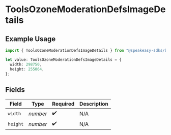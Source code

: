 # ToolsOzoneModerationDefsImageDetails

## Example Usage

```typescript
import { ToolsOzoneModerationDefsImageDetails } from "@speakeasy-sdks/bluesky/models/components";

let value: ToolsOzoneModerationDefsImageDetails = {
  width: 298750,
  height: 255064,
};
```

## Fields

| Field              | Type               | Required           | Description        |
| ------------------ | ------------------ | ------------------ | ------------------ |
| `width`            | *number*           | :heavy_check_mark: | N/A                |
| `height`           | *number*           | :heavy_check_mark: | N/A                |
